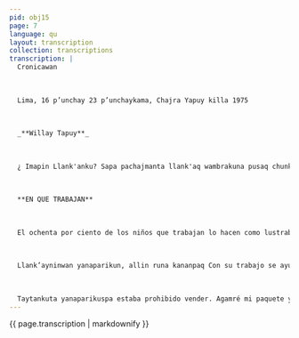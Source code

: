 ```yaml
---
pid: obj15
page: 7
language: qu
layout: transcription
collection: transcriptions
transcription: |
  Cronicawan
  
  
  
  Lima, 16 p’unchay 23 p’unchaykama, Chajra Yapuy killa 1975
  
  
  
  _**Willay Tapuy**_
  
  
  
  ¿ Imapin Llank'anku? Sapa pachajmanta llank'aq wambrakuna pusaq chunkan "lustrabotas" kanku Chaki churana "cajachan chaymanta llank'anan waqayhankunan mana pantachin hu wakin llank’aq wambrakunamanta. Willay tapupanakuspa nuelwan chaymanta Julio iyqentinwan niwanku Villa Salvadorpis tiyanku chaymanta willawanku tawa ñeqYachay Wasi qallariypi kasqta (ciclo básico en la Reforma de la Educación). Qhapaq Raymi killapachamanta" mibotamata! lak'akahan "qollqeta huñuspa "samanpa p’achan rantikunanpag chaymanta mana imatapas timayta munaspa sinsi uyanta churaSullk'a wayqen Julio ñataq si Mantaro suyuman chinkaya puspa mana qollqeta apachimunchu chay raykus paykuna llank'ananku. Chaymanta willakun imaynatas maman mana llankayta atinchu makin p’akisqa tayku. "mamaypa mi inmi mana kuyunchu llan "ay atinanpaq, soqta tuyllapa tutamanta hamuyku Villa Salavadormanta kutiripu kutaq pisqa tuyllata ch’isinEmilia Calderon mamakun" morzachiwanku" chunka pisqayoq suliswan, chay mikhunataq sopa nisqa unu chaymanta "cau cauta" tukuy p’unchay. Pisqa chunka puchunka solista sapa p’uncchaskiyku llank’asqaykumanta mayninpiqa astawan sichus ja sulta qowanku chayqaYustradaman Villa ESalvadormanta "manchapi qallu simiraq rimakun. Taytan¬ hamuyku mana manuykuchu tukuytikuqman. Imacha kashaq hatun wiñaqtiy aswanpas cha "chambeadorila" kasaq: Kusl wat'ani mamaypaq llank’asqaymanta, Manuel way qeywan noqawan pachaj solesta atipayku, aswanmanta noqa p’uqllayta munami. Taytay Mantaromanta qolqeta apachimuq manaña "chambreasaqku Manuel chaymanta Juho hinan sapa p’unchay pachaj pachaj wambrakuna purinku inkillpatakunata k’ijllukun "Iustrabotas" cajoncha paspa, escobillakunawan haymanta cremakunawan hunt'asqata. Llank'ankutaq "samanpa p’achallinku faytankupaq, wasinkupa nataq hayk'aqpas misk'ikunankupaq, sajta wajchakaypa makanku, aswan waqcha "oberoi stapis qhepachikau k’aq wambrakunaqa chaninllantas kawsanku "Huj Inticha p’unchay, tay tay machasqa wasiyman chamanta llojsikun k’ijlluman hinaspañataq mamay niwan qanqa llank'anaykin sinchitan taytayki machakun chaynañataq qollqe pisipan Wayqeyñataq llank'ana rantij risqa ch manta ishkayniyku llanklloqsiyku. Wayqey Caquet k’ijlluta apawan chaypi churawan k’uchupi payñataq huq qhatu k’uchupi churakamun. Chay ñegen p’unchayñataq "municipalkuna" qatqowankukaypiqa manan llank’ayta atiwaqchu nispa: Q'epiyta hap’ipañataq aswan wichayman se qayuni, churakunitaq challwaqhatuq runaq sispanpi chaypi taq runa rantiyta qallariwan. Chunka hujniyuq tuypiqa ñapachaj sulista chhalarusqani, intij ruphayniwantaq umay nanayta qallarimuwan. Mapaña runa kaqtintaq q'epiytavataspa qollqeyta waqaycha cajaipi, kutipunaypaq hinalla qollqeta t'aqaspa: Mana omnibusta haykuyta atiranichu hunt'analla kasharan hinaspa asientomanta hap’ipakuni, phawayllana puririn, timbrita t'oqachini uyarunaypaq, icha kamuñataq pasarapun kharuy saqewaspa; chaymanta kut muspa mamayman qollqeta saqeni, makiyta llujch'ikuni mikhunata suyaspa: Paqarintaq taytay tutachallamanta sayarichiwan llank’aqmi risun nispa; sinchita chiniran hinaspa ripuyku Ciudad y Campo qhatuta. Taytataq qhatukunata reqsichiwan qanchis p’unchaymantaqa sapallayña llank’ayta qallarini.... kunanqa mananpipas yukayuwanñachu, nitaq "municipalkunapas" qarqowankuñachu manan kay k'ijlluqa qhatunapaqchu nispa; ñan neqsiniña tukuy qhatukunata chaymanta sapallay qhatukuni....
  
  
  
  **EN QUE TRABAJAN**
  
  
  
  El ochenta por ciento de los niños que trabajan lo hacen como lustrabotas. Su caja el instrumentos para lustrar y su indumento los distingue del o de los niños trabajadores. Conversamos cen Manuel y Julio T. son hermanos y viven en Villa el Salvador. Manue está en cuarto año de primacia (ciclo básico en la Reforma de la Educación). dice que viene lustrando desde enero de este año para neunir dinero comprat su aniforme, no quie ne hablar más se limita a sonreir. Julio, el hermano menor, es más locuaz. Afirma: Que su piajó hace tiempo al y no envia dinero, por eso tiene que trabajar. Dice que su mamá tiene un brazo malogrado y no puede trabajar. "Mi mamá tiene el brazo inmóvil y no puede trabajar, venimos de Villa ElSalvador a las seis de la mañana, nos vamos a las cinco a tarde. La señora Emilia deron nos da el almuzo por quince soles, nos sirve sopa cau cau todos los días. Gana mos de cincuenta a ochenta soles, a veces más porque nos pagan a cinco soles por lustra da Venimos en "mancha" de el Salvador, no tenemos dlemas con la poli. Aún no he pensado que seré grande a lo mejor sólo voya hambear (trabajar). Estoy contento de ayudar a m mamá, mi hermano Manuel y yo hacemosmás de cien soles. Más me gusta jugar que trabajar, cuando mi papá me mande p'ala de Mmtan yy no vamos a "chambear"... Al igual que Manuel Julio, cientos de niños recomen dianiamente los parques y plazas con su caja de escobillas y cremas. Trabajan para su uniformes, para sus padres para su casa, nunca par golosinas, son los asalariados del infortunio, el más infeliz de los obreros dispone algo de su paga pama si, los niños que trabajan tienen que ser precisos én sus cuentas. ..un día domingo, n papá llegó a mi casa mareado empezó a gritar a mi mamá después se fue a la calle entonces, mi mamá dijo que tenia que ir a trabajar porque mucho tomaba mi papá laplata no alcanzaba, Mi her lo fue a comprar mercadehermano y yo. Al día siguiente guardé en la caja. Saqué justo fuimos a trabajar. Mi hermano para mi pasaje. El ómnibus me llevó a Caquetá y me puso estaba lleno y no podia avanzar en un sitio y se fue a otro me agarré a un asiento, el mercado. El primer día los municipales me dijeron que toqué el timbre para bajar me vaya, porque en Caquetá pero el carro no paró, bajé en
  
  
  
  Llank’ayninwan yanaparikun, allin runa kananpaq Con su trabajo se ayuda a ser un buen hombre.
  
  
  
  Taytankuta yanaparikuspa estaba prohibido vender. Agamré mi paquete y me puse más amiba, junto a un puesto de pescado y la gente empezó a comprarme. Eran las once de la mañana y habia vendido cien soles, el sol quemaba fuerte y me empezó a doler la cabeza. Como ya no había gente amanté mi caja y para para ir a trabajar mi que no me roben la plata la ómnibus iba a toda velocidad Ayudando a sus padres un paradero, lejos de mi casa de allí regresé, le di la plata mi mamá, me lavé las manos y esperé la comida ia siguiente, mi papi me levantó tempamo y mo dijo que teníamos que ira trabajar, hacia mucho frio nos fuimos a trabajar, a mercado de Ciudad y Campo Mi papá me enseñó los merca dos y a la semana siguiente fuia vender solo... nadie mi engaña, ni los municipales me dicen esta calle no es pana vender, conozco todos los mercados y siempre vendo solo.."
---
```


{{ page.transcription | markdownify }}
